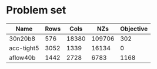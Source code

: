 # Problem set 


| Name        | Rows     | Cols     |      NZs | Objective |
|-------------|----------|----------|----------|-----------|
| 30n20b8     |      576 |    18380 |   109706 |       302 |
| acc-tight5  |     3052 |     1339 |    16134 |         0 |
|   aflow40b  |     1442 |     2728 |     6783 |      1168 |

